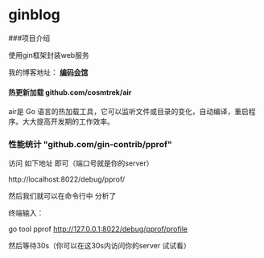# ginblog

###项目介绍

使用gin框架封装web服务

我的博客地址： [**编码会馆**](https://www.seedblog.cn)

#### 热更新加载 github.com/cosmtrek/air 

air是 Go 语言的热加载工具，它可以监听文件或目录的变化，自动编译，重启程序。大大提高开发期的工作效率。

### 性能统计 "github.com/gin-contrib/pprof"

访问 如下地址 即可（端口号就是你的server）

http://localhost:8022/debug/pprof/

然后我们就可以在命令行中 分析了

终端输入：

go tool pprof http://127.0.0.1:8022/debug/pprof/profile

然后等待30s（你可以在这30s内访问你的server 试试看）